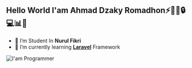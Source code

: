 ## Hello World I'am Ahmad Dzaky Romadhon⚡👨‍💻🔒💻📊🤖

<!--
**AhmadDzakyRomadhon28/AhmadDzakyromadhon28** is a ✨ _special_ ✨ repository because its `README.md` (this file) appears on your GitHub profile.

Here are some ideas to get you started:

- 🔭 I’m currently working on ...
- 🌱 I’m currently learning ...
- 👯 I’m looking to collaborate on ...
- 🤔 I’m looking for help with ...
- 💬 Ask me about ...
- 📫 How to reach me: ...
- 😄 Pronouns: ...
- ⚡ Fun fact: ...
-->

- 🔭 I’m Student In **Nurul Fikri** 
- 🌱 I’m currently learning [**Laravel**](https://laravel.com) Framework

![I'am Programmer](https://media4.giphy.com/media/v1.Y2lkPTc5MGI3NjExa2t3NHI5a2xudnNiOHE3cDk5dHlmaXI0MDRnbng1N2owNTY2dGh6NSZlcD12MV9pbnRlcm5hbF9naWZfYnlfaWQmY3Q9Zw/MT5UUV1d4CXE2A37Dg/giphy.gif)